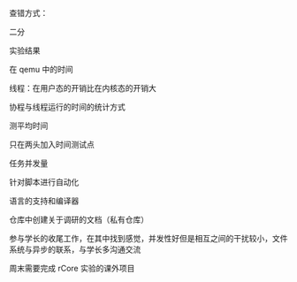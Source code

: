 查错方式：

二分



实验结果

在 qemu 中的时间

线程：在用户态的开销比在内核态的开销大

协程与线程运行的时间的统计方式

测平均时间

只在两头加入时间测试点

任务并发量

针对脚本进行自动化





语言的支持和编译器

仓库中创建关于调研的文档（私有仓库）

参与学长的收尾工作，在其中找到感觉，并发性好但是相互之间的干扰较小，文件系统与异步的联系，与学长多沟通交流

周末需要完成 rCore 实验的课外项目